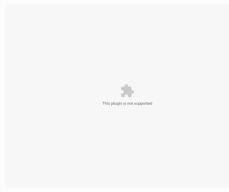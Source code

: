 <script src="https://www.realmofthemadgod.com/js/rotmg.UrlLib.js"></script>
<embed src="Client.swf-new.swf" width="800" height="600">
